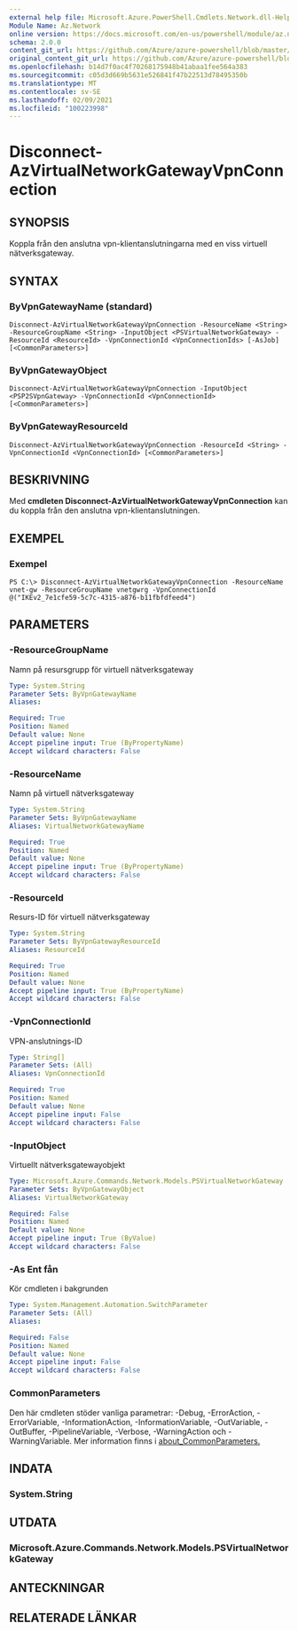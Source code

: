 ```yaml
---
external help file: Microsoft.Azure.PowerShell.Cmdlets.Network.dll-Help.xml
Module Name: Az.Network
online version: https://docs.microsoft.com/en-us/powershell/module/az.network/disconnect-azvirtualnetworkgatewayvpnconnection
schema: 2.0.0
content_git_url: https://github.com/Azure/azure-powershell/blob/master/src/Network/Network/help/Disconnect-AzVirtualNetworkGatewayVpnConnection.md
original_content_git_url: https://github.com/Azure/azure-powershell/blob/master/src/Network/Network/help/Disconnect-AzVirtualNetworkGatewayVpnConnection.md
ms.openlocfilehash: b14d7f0ac4f70268175948b41abaa1fee564a383
ms.sourcegitcommit: c05d3d669b5631e526841f47b22513d78495350b
ms.translationtype: MT
ms.contentlocale: sv-SE
ms.lasthandoff: 02/09/2021
ms.locfileid: "100223998"
---
```

# Disconnect-AzVirtualNetworkGatewayVpnConnection

## SYNOPSIS 
Koppla från den anslutna vpn-klientanslutningarna med en viss virtuell nätverksgateway.

## SYNTAX
### ByVpnGatewayName (standard)
```
Disconnect-AzVirtualNetworkGatewayVpnConnection -ResourceName <String> -ResourceGroupName <String> -InputObject <PSVirtualNetworkGateway> -ResourceId <ResourceId> -VpnConnectionId <VpnConnectionIds> [-AsJob] [<CommonParameters>]
```

### ByVpnGatewayObject
```
Disconnect-AzVirtualNetworkGatewayVpnConnection -InputObject <PSP2SVpnGateway> -VpnConnectionId <VpnConnectionId> [<CommonParameters>]
```

### ByVpnGatewayResourceId
```
Disconnect-AzVirtualNetworkGatewayVpnConnection -ResourceId <String> -VpnConnectionId <VpnConnectionId> [<CommonParameters>]
```

## BESKRIVNING
Med **cmdleten Disconnect-AzVirtualNetworkGatewayVpnConnection** kan du koppla från den anslutna vpn-klientanslutningen.

## EXEMPEL

### Exempel
```
PS C:\> Disconnect-AzVirtualNetworkGatewayVpnConnection -ResourceName vnet-gw -ResourceGroupName vnetgwrg -VpnConnectionId @("IKEv2_7e1cfe59-5c7c-4315-a876-b11fbfdfeed4")

```

## PARAMETERS

### -ResourceGroupName
Namn på resursgrupp för virtuell nätverksgateway

```yaml
Type: System.String
Parameter Sets: ByVpnGatewayName
Aliases:

Required: True
Position: Named
Default value: None
Accept pipeline input: True (ByPropertyName)
Accept wildcard characters: False
```

### -ResourceName
Namn på virtuell nätverksgateway

```yaml
Type: System.String
Parameter Sets: ByVpnGatewayName
Aliases: VirtualNetworkGatewayName

Required: True
Position: Named
Default value: None
Accept pipeline input: True (ByPropertyName)
Accept wildcard characters: False
```

### -ResourceId
Resurs-ID för virtuell nätverksgateway

```yaml
Type: System.String
Parameter Sets: ByVpnGatewayResourceId
Aliases: ResourceId

Required: True
Position: Named
Default value: None
Accept pipeline input: True (ByPropertyName)
Accept wildcard characters: False
```

### -VpnConnectionId
VPN-anslutnings-ID

```yaml
Type: String[]
Parameter Sets: (All)
Aliases: VpnConnectionId

Required: True
Position: Named
Default value: None
Accept pipeline input: False
Accept wildcard characters: False
```

### -InputObject
Virtuellt nätverksgatewayobjekt

```yaml
Type: Microsoft.Azure.Commands.Network.Models.PSVirtualNetworkGateway
Parameter Sets: ByVpnGatewayObject
Aliases: VirtualNetworkGateway

Required: False
Position: Named
Default value: None
Accept pipeline input: True (ByValue)
Accept wildcard characters: False
```

### -As Ent fån
Kör cmdleten i bakgrunden

```yaml
Type: System.Management.Automation.SwitchParameter
Parameter Sets: (All)
Aliases:

Required: False
Position: Named
Default value: None
Accept pipeline input: False
Accept wildcard characters: False
```

### CommonParameters
Den här cmdleten stöder vanliga parametrar: -Debug, -ErrorAction, -ErrorVariable, -InformationAction, -InformationVariable, -OutVariable, -OutBuffer, -PipelineVariable, -Verbose, -WarningAction och -WarningVariable. Mer information finns i [about_CommonParameters.](http://go.microsoft.com/fwlink/?LinkID=113216)

## INDATA

### System.String

## UTDATA

### Microsoft.Azure.Commands.Network.Models.PSVirtualNetworkGateway

## ANTECKNINGAR

## RELATERADE LÄNKAR
